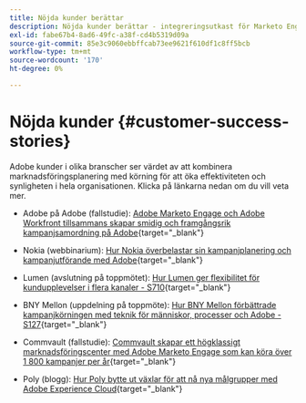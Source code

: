 ```yaml
---
title: Nöjda kunder berättar
description: Nöjda kunder berättar - integreringsutkast för Marketo Engage och Workfront
exl-id: fabe67b4-8ad6-49fc-a38f-cd4b5319d09a
source-git-commit: 85e3c9060ebbffcab73ee9621f610df1c8ff5bcb
workflow-type: tm+mt
source-wordcount: '170'
ht-degree: 0%

---
```


# Nöjda kunder {#customer-success-stories}

Adobe kunder i olika branscher ser värdet av att kombinera marknadsföringsplanering med körning för att öka effektiviteten och synligheten i hela organisationen. Klicka på länkarna nedan om du vill veta mer.

* Adobe på Adobe (fallstudie): [Adobe Marketo Engage och Adobe Workfront tillsammans skapar smidig och framgångsrik kampanjsamordning på Adobe](https://business.adobe.com/customer-success-stories/adobe-campaign-orchestration-case-study){target="_blank"}

* Nokia (webbinarium): [Hur Nokia överbelastar sin kampanjplanering och kampanjutförande med Adobe](https://engage.adobe.com/MarWF22Q4WBR-Registration.html){target="_blank"}

* Lumen (avslutning på toppmötet): [Hur Lumen ger flexibilitet för kundupplevelser i flera kanaler - S710](https://business.adobe.com/summit/2022/sessions/how-lumen-drives-agility-for-omnichannel-customer-s710.html){target="_blank"}

* BNY Mellon (uppdelning på toppmöte): [Hur BNY Mellon förbättrade kampanjkörningen med teknik för människor, processer och Adobe - S127](https://business.adobe.com/events/experience-makers-live/2022/sessions/how-bny-mellon-improved-campaign-execution-with-pe-s127.html){target="_blank"}

* Commvault (fallstudie): [Commvault skapar ett högklassigt marknadsföringscenter med Adobe Marketo Engage som kan köra över 1 800 kampanjer per år](https://business.adobe.com/customer-success-stories/commvault-case-study){target="_blank"}

* Poly (blogg): [Hur Poly bytte ut växlar för att nå nya målgrupper med Adobe Experience Cloud](https://business.adobe.com/blog/basics/how-poly-shifted-gears-reach-new-audiences-adobe-experience-cloud){target="_blank"}
